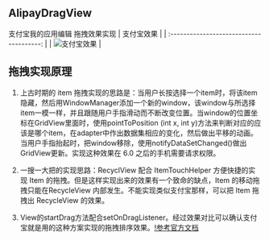 ## AlipayDragView
支付宝我的应用编辑 拖拽效果实现
|                  支付宝效果                   |
| :--------------------------------------: |
| ![支付宝效果](https://ws3.sinaimg.cn/large/006tNc79ly1fnt8osfestg304r08waw3.gif) |

## 拖拽实现原理
1. 上古时期的 item 拖拽实现的思路是：当用户长按选择一个item时，将该item隐藏，然后用WindowManager添加一个新的window，该window与所选择item一模一样，并且跟随用户手指滑动而不断改变位置。当window的位置坐标在GridView里面时，使用pointToPosition (int x, int y)方法来判断对应的应该是哪个item，在adapter中作出数据集相应的变化，然后做出平移的动画。当用户手指抬起时，把window移除，使用notifyDataSetChanged()做出GridView更新。实现这种效果在 6.0 之后的手机需要请求权限。

2. 一搜一大把的实现思路：RecyclView 配合 ItemTouchHelper 方便快捷的实现 Item 的拖拽。但是这样实现出来的效果有一个致命的缺点，Item 的移动拖拽只能在RecycleView 内部发生。不能实现类似支付宝那样，可以把 Item 拖拽出 RecycleView 的效果。

3. View的startDrag方法配合setOnDragListener。经过效果对比可以确认支付宝就是用的这种方案实现的拖拽排序效果。[!参考官方文档](https://developer.android.google.cn/guide/topics/ui/drag-drop.html#AboutDragging)